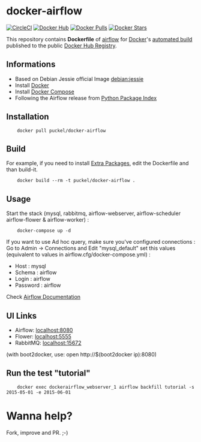 # docker-airflow
[![CircleCI](https://img.shields.io/circleci/project/puckel/docker-airflow.svg?maxAge=2592000)](https://circleci.com/gh/puckel/docker-airflow)
[![Docker Hub](https://img.shields.io/badge/docker-ready-blue.svg)](https://hub.docker.com/r/puckel/docker-airflow/)
[![Docker Pulls](https://img.shields.io/docker/pulls/puckel/docker-airflow.svg?maxAge=2592000)]()
[![Docker Stars](https://img.shields.io/docker/stars/puckel/docker-airflow.svg?maxAge=2592000)]()

This repository contains **Dockerfile** of [airflow](https://github.com/apache/incubator-airflow) for [Docker](https://www.docker.com/)'s [automated build](https://registry.hub.docker.com/u/puckel/docker-airflow/) published to the public [Docker Hub Registry](https://registry.hub.docker.com/).

## Informations

* Based on Debian Jessie official Image [debian:jessie](https://registry.hub.docker.com/_/debian/)
* Install [Docker](https://www.docker.com/)
* Install [Docker Compose](https://docs.docker.com/compose/install/)
* Following the Airflow release from [Python Package Index](https://pypi.python.org/pypi/airflow)

## Installation

        docker pull puckel/docker-airflow

## Build

For example, if you need to install [Extra Packages](http://pythonhosted.org/airflow/installation.html#extra-package), edit the Dockerfile and than build-it.

        docker build --rm -t puckel/docker-airflow .

## Usage

Start the stack (mysql, rabbitmq, airflow-webserver, airflow-scheduler airflow-flower & airflow-worker) :

        docker-compose up -d

If you want to use Ad hoc query, make sure you've configured connections :
Go to Admin -> Connections and Edit "mysql_default" set this values (equivalent to values in airflow.cfg/docker-compose.yml) :
- Host : mysql
- Schema : airflow
- Login : airflow
- Password : airflow

Check [Airflow Documentation](http://pythonhosted.org/airflow/)

## UI Links

- Airflow: [localhost:8080](http://localhost:8080/)
- Flower: [localhost:5555](http://localhost:5555/)
- RabbitMQ: [localhost:15672](http://localhost:15672/)

(with boot2docker, use: open http://$(boot2docker ip):8080)


## Run the test "tutorial"

        docker exec dockerairflow_webserver_1 airflow backfill tutorial -s 2015-05-01 -e 2015-06-01

# Wanna help?

Fork, improve and PR. ;-)
